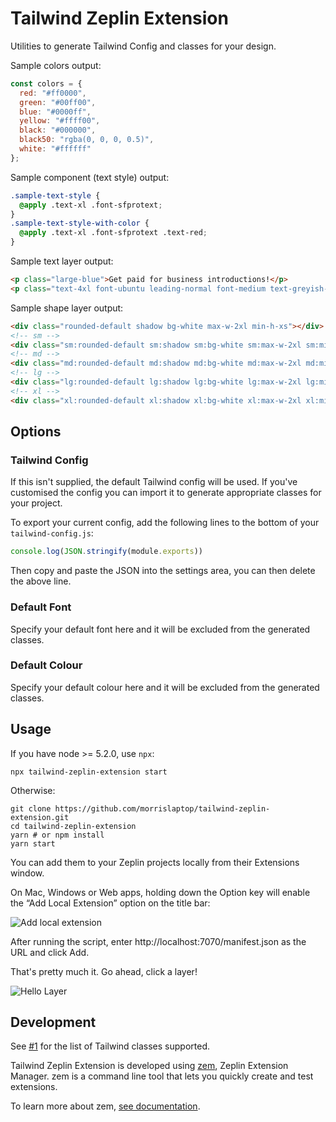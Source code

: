 # Tailwind Zeplin Extension

Utilities to generate Tailwind Config and classes for your design.

Sample colors output:
```js
const colors = {
  red: "#ff0000",
  green: "#00ff00",
  blue: "#0000ff",
  yellow: "#ffff00",
  black: "#000000",
  black50: "rgba(0, 0, 0, 0.5)",
  white: "#ffffff"
};
```

Sample component (text style) output:
```css
.sample-text-style {
  @apply .text-xl .font-sfprotext;
}
.sample-text-style-with-color {
  @apply .text-xl .font-sfprotext .text-red;
}
```

Sample text layer output:

```html
<p class="large-blue">Get paid for business introductions!</p>
<p class="text-4xl font-ubuntu leading-normal font-medium text-greyish-brown">Receive loads of high-level business introductions to new clients, investors and job candidates!</p>
```

Sample shape layer output:

```html
<div class="rounded-default shadow bg-white max-w-2xl min-h-xs"></div>
<!-- sm -->
<div class="sm:rounded-default sm:shadow sm:bg-white sm:max-w-2xl sm:min-h-xs"></div>
<!-- md -->
<div class="md:rounded-default md:shadow md:bg-white md:max-w-2xl md:min-h-xs"></div>
<!-- lg -->
<div class="lg:rounded-default lg:shadow lg:bg-white lg:max-w-2xl lg:min-h-xs"></div>
<!-- xl -->
<div class="xl:rounded-default xl:shadow xl:bg-white xl:max-w-2xl xl:min-h-xs"></div>
```

## Options

### Tailwind Config

If this isn't supplied, the default Tailwind config will be used. If you've customised the config you can import it to generate appropriate classes for your project. 

To export your current config, add the following lines to the bottom of your `tailwind-config.js`:

```js
console.log(JSON.stringify(module.exports))
```

Then copy and paste the JSON into the settings area, you can then delete the above line.

### Default Font

Specify your default font here and it will be excluded from the generated classes. 

### Default Colour

Specify your default colour here and it will be excluded from the generated classes.

## Usage

If you have node >= 5.2.0, use `npx`:

    npx tailwind-zeplin-extension start

Otherwise:

    git clone https://github.com/morrislaptop/tailwind-zeplin-extension.git
    cd tailwind-zeplin-extension
    yarn # or npm install
    yarn start

You can add them to your Zeplin projects locally from their Extensions window.

On Mac, Windows or Web apps, holding down the Option key will enable the “Add Local Extension” option on the title bar:

![Add local extension](https://raw.githubusercontent.com/zeplin/zeplin-extension-documentation/master/img/addLocalExtension.png)

After running the script, enter http://localhost:7070/manifest.json as the URL and click Add.

That's pretty much it. Go ahead, click a layer!

![Hello Layer](https://raw.githubusercontent.com/zeplin/zeplin-extension-documentation/master/img/codeSnippet.png)

## Development

See [#1](https://github.com/morrislaptop/tailwind-zeplin-extension/issues/1) for the list of Tailwind classes supported. 

Tailwind Zeplin Extension is developed using [zem](https://github.com/zeplin/zem), Zeplin Extension Manager. zem is a command line tool that lets you quickly create and test extensions.

To learn more about zem, [see documentation](https://github.com/zeplin/zem).
